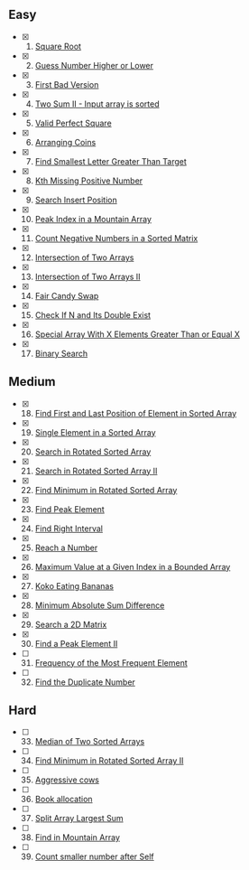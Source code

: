 ## Easy

- [x] 1. [Square Root](https://leetcode.com/problems/sqrtx/)
- [x] 2. [Guess Number Higher or Lower](https://leetcode.com/problems/guess-number-higher-or-lower/)
- [x] 3. [First Bad Version](https://leetcode.com/problems/first-bad-version/)
- [x] 4. [Two Sum II - Input array is sorted](https://leetcode.com/problems/two-sum-ii-input-array-is-sorted/)
- [x] 5. [Valid Perfect Square](https://leetcode.com/problems/valid-perfect-square/)
- [x] 6. [Arranging Coins](https://leetcode.com/problems/arranging-coins/)
- [x] 7. [Find Smallest Letter Greater Than Target](https://leetcode.com/problems/find-smallest-letter-greater-than-target/)
- [x] 8. [Kth Missing Positive Number](https://leetcode.com/problems/kth-missing-positive-number/)
- [x] 9. [Search Insert Position](https://leetcode.com/problems/search-insert-position/)
- [x] 10. [Peak Index in a Mountain Array](https://leetcode.com/problems/peak-index-in-a-mountain-array/)
- [x] 11. [Count Negative Numbers in a Sorted Matrix](https://leetcode.com/problems/count-negative-numbers-in-a-sorted-matrix/)
- [x] 12. [Intersection of Two Arrays](https://leetcode.com/problems/intersection-of-two-arrays/)
- [x] 13. [Intersection of Two Arrays II](https://leetcode.com/problems/intersection-of-two-arrays-ii/)
- [x] 14. [Fair Candy Swap](https://leetcode.com/problems/fair-candy-swap/)
- [x] 15. [Check If N and Its Double Exist](https://leetcode.com/problems/check-if-n-and-its-double-exist/)
- [x] 16. [Special Array With X Elements Greater Than or Equal X](https://leetcode.com/problems/special-array-with-x-elements-greater-than-or-equal-x/)
- [x] 17. [Binary Search](https://leetcode.com/problems/binary-search/)

## Medium

- [x] 18. [Find First and Last Position of Element in Sorted Array](https://leetcode.com/problems/find-first-and-last-position-of-element-in-sorted-array/)
- [x] 19. [Single Element in a Sorted Array](https://leetcode.com/problems/single-element-in-a-sorted-array/)
- [x] 20. [Search in Rotated Sorted Array](https://leetcode.com/problems/search-in-rotated-sorted-array/)
- [x] 21. [Search in Rotated Sorted Array II](https://leetcode.com/problems/search-in-rotated-sorted-array-ii/)
- [x] 22. [Find Minimum in Rotated Sorted Array](https://leetcode.com/problems/find-minimum-in-rotated-sorted-array/)
- [x] 23. [Find Peak Element](https://leetcode.com/problems/find-peak-element/)
- [x] 24. [Find Right Interval](https://leetcode.com/problems/find-right-interval/)
- [x] 25. [Reach a Number](https://leetcode.com/problems/reach-a-number/)
- [x] 26. [Maximum Value at a Given Index in a Bounded Array](https://leetcode.com/problems/maximum-value-at-a-given-index-in-a-bounded-array/)
- [x] 27. [Koko Eating Bananas](https://leetcode.com/problems/koko-eating-bananas/)
- [x] 28. [Minimum Absolute Sum Difference](https://leetcode.com/problems/minimum-absolute-sum-difference/)
- [x] 29. [Search a 2D Matrix](https://leetcode.com/problems/search-a-2d-matrix/)
- [x] 30. [Find a Peak Element II](https://leetcode.com/problems/find-a-peak-element-ii/)
- [ ] 31. [Frequency of the Most Frequent Element](https://leetcode.com/problems/frequency-of-the-most-frequent-element/)
- [ ] 32. [Find the Duplicate Number](https://leetcode.com/problems/find-the-duplicate-number/)

## Hard

- [ ] 33. [Median of Two Sorted Arrays](https://leetcode.com/problems/median-of-two-sorted-arrays/)
- [ ] 34. [Find Minimum in Rotated Sorted Array II](https://leetcode.com/problems/find-minimum-in-rotated-sorted-array-ii/)
- [ ] 35. [Aggressive cows](https://www.spoj.com/problems/AGGRCOW/)
- [ ] 36. [Book allocation](https://www.geeksforgeeks.org/allocate-minimum-number-pages/)
- [ ] 37. [Split Array Largest Sum](https://leetcode.com/problems/split-array-largest-sum/)
- [ ] 38. [Find in Mountain Array](https://leetcode.com/problems/find-in-mountain-array/)
- [ ] 39. [Count smaller number after Self](https://leetcode.com/problems/count-of-smaller-numbers-after-self/)
